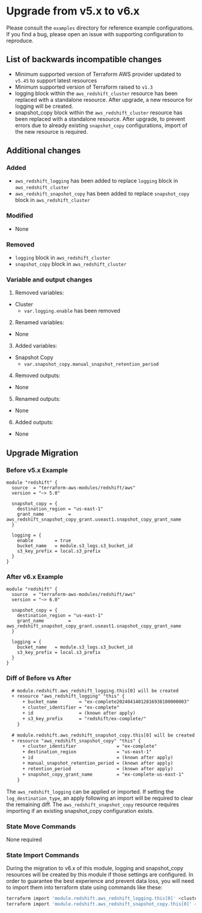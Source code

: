 # Upgrade from v5.x to v6.x

Please consult the `examples` directory for reference example configurations. If you find a bug, please open an issue with supporting configuration to reproduce.

## List of backwards incompatible changes

- Minimum supported version of Terraform AWS provider updated to `v5.45` to support latest resources
- Minimum supported version of Terraform raised to `v1.3`
- logging block within the `aws_redshift_cluster` resource has been replaced with a standalone resource. After upgrade, a new resource for logging will be created.
- snapshot_copy block within the `aws_redshift_cluster` resource has been replaced with a standalone resource. After upgrade, to prevent errors due to already existing `snapshot_copy` configurations, import of the new resource is required.

## Additional changes

### Added

- `aws_redshift_logging` has been added to replace `logging` block in `aws_redshift_cluster`
- `aws_redshift_snapshot_copy` has been added to replace `snapshot_copy` block in `aws_redshift_cluster`

### Modified

- None

### Removed

- `logging` block in `aws_redshift_cluster`
- `snapshot_copy` block in `aws_redshift_cluster`

### Variable and output changes

1. Removed variables:

  - Cluster
    - `var.logging.enable` has been removed

2. Renamed variables:

  - None

3. Added variables:

  - Snapshot Copy
    - `var.snapshot_copy.manual_snapshot_retention_period`

4. Removed outputs:

  - None

5. Renamed outputs:

  - None

6. Added outputs:

  - None

## Upgrade Migration

### Before v5.x Example

```hcl
module "redshift" {
  source  = "terraform-aws-modules/redshift/aws"
  version = "~> 5.0"

  snapshot_copy = {
    destination_region = "us-east-1"
    grant_name         = aws_redshift_snapshot_copy_grant.useast1.snapshot_copy_grant_name
  }

  logging = {
    enable        = true
    bucket_name   = module.s3_logs.s3_bucket_id
    s3_key_prefix = local.s3_prefix
  }
}
```

### After v6.x Example

```hcl
module "redshift" {
  source  = "terraform-aws-modules/redshift/aws"
  version = "~> 6.0"

  snapshot_copy = {
    destination_region = "us-east-1"
    grant_name         = aws_redshift_snapshot_copy_grant.useast1.snapshot_copy_grant_name
  }

  logging = {
    bucket_name   = module.s3_logs.s3_bucket_id
    s3_key_prefix = local.s3_prefix
  }
}
```

### Diff of Before vs After

```diff
  # module.redshift.aws_redshift_logging.this[0] will be created
  + resource "aws_redshift_logging" "this" {
      + bucket_name        = "ex-complete20240414012816938100000003"
      + cluster_identifier = "ex-complete"
      + id                 = (known after apply)
      + s3_key_prefix      = "redshift/ex-complete/"
    }

  # module.redshift.aws_redshift_snapshot_copy.this[0] will be created
  + resource "aws_redshift_snapshot_copy" "this" {
      + cluster_identifier               = "ex-complete"
      + destination_region               = "us-east-1"
      + id                               = (known after apply)
      + manual_snapshot_retention_period = (known after apply)
      + retention_period                 = (known after apply)
      + snapshot_copy_grant_name         = "ex-complete-us-east-1"
    }
```
The `aws_redshift_logging` can be applied or imported. If setting the `log_destination_type`, an apply following an import will be required to clear the remaining diff.
The `aws_redshift_snapshot_copy` resource requires importing if an existing snapshot_copy configuration exists.

### State Move Commands

None required

### State Import Commands

During the migration to v6.x of this module, logging and snapshot_copy resources will be created by this module if those settings are configured. In order to guarantee the best experience and prevent data loss, you will need to import them into terraform state using commands like these:

```bash
terraform import 'module.redshift.aws_redshift_logging.this[0]' <cluster-id>
terraform import 'module.redshift.aws_redshift_snapshot_copy.this[0]' <cluster-id>
```
